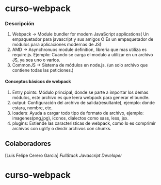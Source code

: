 # curso-webpack

### Descripción
1. Webpack -> Module bundler for modern JavaScript applications( Un empaquetador para javascript y sus amigos O Es un empaquetador de módulos para aplicaciones modernas de JS)
2. AMD -> Asynchronuos module definition, libreria que mas utiliza es require.js.
    Ejemplo: Cuando se carga el modulo a utilizar en un archivo JS, ya sea uno o varios.
3. CommonJS -> Sistema de módulos en node.js. (un solo archivo que contiene todas las peticiones.)

#### Conceptos básicos de webpack
1. Entry points: Módulo principal, donde se parte a importar los demas módulos, este archivo es que leera webpack para generar el bundle.
2. output: Configuración del archivo de salida(resultante), ejemplo: donde estara, nombre, etc.
3. loaders: Ayuda a cargar todo tipo de formato de archivo, ejemplo: imagenes(png,jpg), iconos, dialectos como sass, less, jsx.
4. plugins: Extiende las caracteristicas de webpack, como lo es comprimir archivos con uglify o dividir archivos con chunks.


## Colaboradores

[Luis Felipe Cerero Garcia] *FullStack Javascript Developer*

# curso-webpack